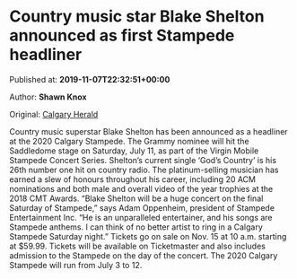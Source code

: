 
# Country music star Blake Shelton announced as first Stampede headliner

Published at: **2019-11-07T22:32:51+00:00**

Author: **Shawn Knox**

Original: [Calgary Herald](https://calgaryherald.com/news/local-news/country-music-star-blake-shelton-announced-as-first-headliner-for-stampede)

Country music superstar Blake Shelton has been announced as a headliner at the 2020 Calgary Stampede.
The Grammy nominee will hit the Saddledome stage on Saturday, July 11, as part of the Virgin Mobile Stampede Concert Series.
Shelton’s current single ‘God’s Country’ is his 26th number one hit on country radio. The platinum-selling musician has earned a slew of honours throughout his career, including 20 ACM nominations and both male and overall video of the year trophies at the 2018 CMT Awards.
“Blake Shelton will be a huge concert on the final Saturday of Stampede,” says Adam Oppenheim, president of Stampede Entertainment Inc.
“He is an unparalleled entertainer, and his songs are Stampede anthems. I can think of no better artist to ring in a Calgary Stampede Saturday night.”
Tickets go on sale on Nov. 15 at 10 a.m. starting at $59.99. Tickets will be available on Ticketmaster and also includes admission to the Stampede on the day of the concert.
The 2020 Calgary Stampede will run from July 3 to 12.
